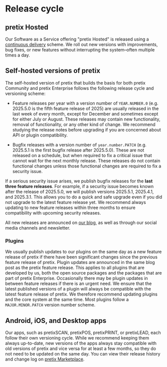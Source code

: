 # Release cycle

## pretix Hosted

<!-- md:hosted -->

Our Software as a Service offering "pretix Hosted" is released using a [continuous delivery](https://en.wikipedia.org/wiki/Continuous_delivery) scheme.
We roll out new versions with improvements, bug fixes, or new features without interrupting the system–often multiple times a day.

## Self-hosted versions of pretix

<!-- md:community -->
<!-- md:enterprise -->

The self-hosted version of pretix that builds the basis for both pretix Community and pretix Enterprise follows the following release cycle and versioning scheme:

- Feature releases per year with a version number of ``YEAR.NUMBER.0`` (e.g. 2025.5.0 is the fifth feature release of 2025) are usually released in the last week of every month, except for December and sometimes except for either July or August.
  These releases may contain new functionality, removal of functionality, or any other kind of change.
  We recommend studying the release notes before upgrading if you are concerned about API or plugin compatibility.

- Bugfix releases with a version number of ``year.number.PATCH`` (e.g. 2025.5.1 is the first bugfix release after 2025.5.0).
  These are not released on a schedule, but when required to fix a critical issue that cannot wait for the next monthly release.
  These releases do not contain functional changes unless those functional changes are required to fix a security issue.

If a serious security issue arises, we publish bugfix releases for the **last three feature releases**.
For example, if a security issue becomes known after the release of 2025.5.0, we will publish versions 2025.5.1, 2025.4.1, and 2025.3.1.
This allows you to do a quick and safe upgrade even if you did not upgrade to the latest feature release yet.
We recommend always updating to new feature releases within three months to ensure compatibility with upcoming security releases.

All new releases are announced on [our blog](https://pretix.eu/about/en/blog/), as well as through our social media channels and newsletter.

### Plugins

We usually publish updates to our plugins on the same day as a new feature release of pretix if there have been significant changes since the previous feature release of pretix. 
Plugin updates are announced in the same blog post as the pretix feature release. 
This applies to all plugins that are developed by us, both the open source packages and the packages that are part of pretix Enterprise. 
Occasionally there may be plugin updates in between feature releases if there is an urgent need.
We ensure that the latest published versions of a plugin will always be compatible with the latest feature release of pretix.
We therefore recommend updating plugins and the core system at the same time.
Most plugins follow a ``MAJOR.MINOR.PATCH`` version number scheme.

## Android, iOS, and Desktop apps

Our apps, such as pretixSCAN, pretixPOS, pretixPRINT, or pretixLEAD, each follow their own versioning cycle.
While we recommend keeping them always up-to-date, new versions of the apps always stay compatible with old versions of pretix and vice versa for at least a few months, so they do not need to be updated on the same day.
You can view their release history and change log on [pretix Marketplace](https://marketplace.pretix.eu/categories/12/).